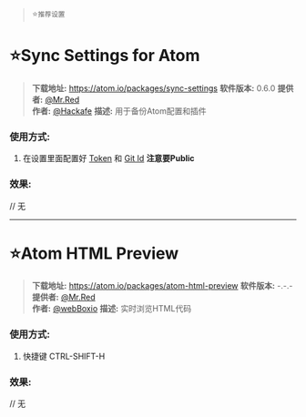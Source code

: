 > :star:`推荐设置`  

# :star:Sync Settings for Atom
> **下载地址:**  https://atom.io/packages/sync-settings
> **软件版本:**  0.6.0
> **提供者:**  [@Mr.Red](https://github.com/hocgin)  
> **作者:**  [@Hackafe](https://atom.io/users/Hackafe)
> **描述:**  用于备份Atom配置和插件

### 使用方式:  
1. 在设置里面配置好 [Token](!https://github.com/settings/tokens/new) 和 [Git Id](!https://gist.github.com/) __注意要Public__   

### 效果:  
// 无

----

# :star:Atom HTML Preview
> **下载地址:**  https://atom.io/packages/atom-html-preview
> **软件版本:**  -.-.-
> **提供者:**  [@Mr.Red](https://github.com/hocgin)  
> **作者:**  [@webBoxio](https://atom.io/users/webBoxio)
> **描述:**  实时浏览HTML代码

### 使用方式:  
1. 快捷键 CTRL-SHIFT-H

### 效果:  
// 无
